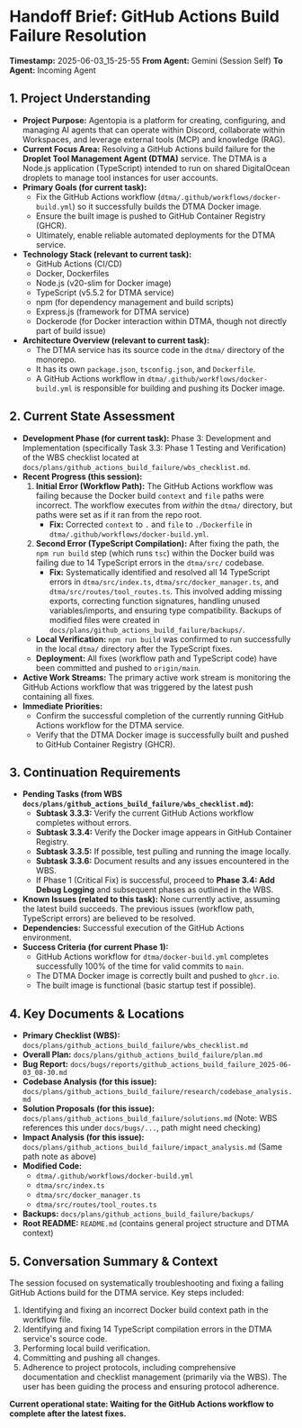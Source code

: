 # Handoff Brief: GitHub Actions Build Failure Resolution

**Timestamp:** 2025-06-03_15-25-55
**From Agent:** Gemini (Session Self)
**To Agent:** Incoming Agent

## 1. Project Understanding

*   **Project Purpose:** Agentopia is a platform for creating, configuring, and managing AI agents that can operate within Discord, collaborate within Workspaces, and leverage external tools (MCP) and knowledge (RAG).
*   **Current Focus Area:** Resolving a GitHub Actions build failure for the **Droplet Tool Management Agent (DTMA)** service. The DTMA is a Node.js application (TypeScript) intended to run on shared DigitalOcean droplets to manage tool instances for user accounts.
*   **Primary Goals (for current task):**
    *   Fix the GitHub Actions workflow (`dtma/.github/workflows/docker-build.yml`) so it successfully builds the DTMA Docker image.
    *   Ensure the built image is pushed to GitHub Container Registry (GHCR).
    *   Ultimately, enable reliable automated deployments for the DTMA service.
*   **Technology Stack (relevant to current task):**
    *   GitHub Actions (CI/CD)
    *   Docker, Dockerfiles
    *   Node.js (v20-slim for Docker image)
    *   TypeScript (v5.5.2 for DTMA service)
    *   npm (for dependency management and build scripts)
    *   Express.js (framework for DTMA service)
    *   Dockerode (for Docker interaction within DTMA, though not directly part of build issue)
*   **Architecture Overview (relevant to current task):**
    *   The DTMA service has its source code in the `dtma/` directory of the monorepo.
    *   It has its own `package.json`, `tsconfig.json`, and `Dockerfile`.
    *   A GitHub Actions workflow in `dtma/.github/workflows/docker-build.yml` is responsible for building and pushing its Docker image.

## 2. Current State Assessment

*   **Development Phase (for current task):** Phase 3: Development and Implementation (specifically Task 3.3: Phase 1 Testing and Verification) of the WBS checklist located at `docs/plans/github_actions_build_failure/wbs_checklist.md`.
*   **Recent Progress (this session):**
    1.  **Initial Error (Workflow Path):** The GitHub Actions workflow was failing because the Docker build `context` and `file` paths were incorrect. The workflow executes from *within* the `dtma/` directory, but paths were set as if it ran from the repo root.
        *   **Fix:** Corrected `context` to `.` and `file` to `./Dockerfile` in `dtma/.github/workflows/docker-build.yml`.
    2.  **Second Error (TypeScript Compilation):** After fixing the path, the `npm run build` step (which runs `tsc`) within the Docker build was failing due to 14 TypeScript errors in the `dtma/src/` codebase.
        *   **Fix:** Systematically identified and resolved all 14 TypeScript errors in `dtma/src/index.ts`, `dtma/src/docker_manager.ts`, and `dtma/src/routes/tool_routes.ts`. This involved adding missing exports, correcting function signatures, handling unused variables/imports, and ensuring type compatibility. Backups of modified files were created in `docs/plans/github_actions_build_failure/backups/`.
    *   **Local Verification:** `npm run build` was confirmed to run successfully in the local `dtma/` directory after the TypeScript fixes.
    *   **Deployment:** All fixes (workflow path and TypeScript code) have been committed and pushed to `origin/main`.
*   **Active Work Streams:** The primary active work stream is monitoring the GitHub Actions workflow that was triggered by the latest push containing all fixes.
*   **Immediate Priorities:**
    *   Confirm the successful completion of the currently running GitHub Actions workflow for the DTMA service.
    *   Verify that the DTMA Docker image is successfully built and pushed to GitHub Container Registry (GHCR).

## 3. Continuation Requirements

*   **Pending Tasks (from WBS `docs/plans/github_actions_build_failure/wbs_checklist.md`):**
    *   **Subtask 3.3.3:** Verify the current GitHub Actions workflow completes without errors.
    *   **Subtask 3.3.4:** Verify the Docker image appears in GitHub Container Registry.
    *   **Subtask 3.3.5:** If possible, test pulling and running the image locally.
    *   **Subtask 3.3.6:** Document results and any issues encountered in the WBS.
    *   If Phase 1 (Critical Fix) is successful, proceed to **Phase 3.4: Add Debug Logging** and subsequent phases as outlined in the WBS.
*   **Known Issues (related to this task):** None currently active, assuming the latest build succeeds. The previous issues (workflow path, TypeScript errors) are believed to be resolved.
*   **Dependencies:** Successful execution of the GitHub Actions environment.
*   **Success Criteria (for current Phase 1):**
    *   GitHub Actions workflow for `dtma/docker-build.yml` completes successfully 100% of the time for valid commits to `main`.
    *   The DTMA Docker image is correctly built and pushed to `ghcr.io`.
    *   The built image is functional (basic startup test if possible).

## 4. Key Documents & Locations

*   **Primary Checklist (WBS):** `docs/plans/github_actions_build_failure/wbs_checklist.md`
*   **Overall Plan:** `docs/plans/github_actions_build_failure/plan.md`
*   **Bug Report:** `docs/bugs/reports/github_actions_build_failure_2025-06-03_08-30.md`
*   **Codebase Analysis (for this issue):** `docs/plans/github_actions_build_failure/research/codebase_analysis.md`
*   **Solution Proposals (for this issue):** `docs/plans/github_actions_build_failure/solutions.md` (Note: WBS references this under `docs/bugs/...`, path might need checking)
*   **Impact Analysis (for this issue):** `docs/plans/github_actions_build_failure/impact_analysis.md` (Same path note as above)
*   **Modified Code:**
    *   `dtma/.github/workflows/docker-build.yml`
    *   `dtma/src/index.ts`
    *   `dtma/src/docker_manager.ts`
    *   `dtma/src/routes/tool_routes.ts`
*   **Backups:** `docs/plans/github_actions_build_failure/backups/`
*   **Root README:** `README.md` (contains general project structure and DTMA context)

## 5. Conversation Summary & Context

The session focused on systematically troubleshooting and fixing a failing GitHub Actions build for the DTMA service. Key steps included:
1.  Identifying and fixing an incorrect Docker build context path in the workflow file.
2.  Identifying and fixing 14 TypeScript compilation errors in the DTMA service's source code.
3.  Performing local build verification.
4.  Committing and pushing all changes.
5.  Adherence to project protocols, including comprehensive documentation and checklist management (primarily via the WBS).
The user has been guiding the process and ensuring protocol adherence.

**Current operational state: Waiting for the GitHub Actions workflow to complete after the latest fixes.** 